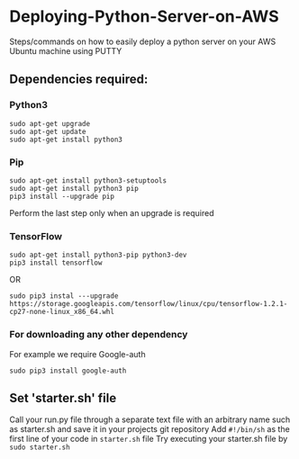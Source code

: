 # Deploying-Python-Server-on-AWS
Steps/commands on how to easily deploy a python server on your AWS Ubuntu machine using PUTTY 

## Dependencies required:
### Python3
```
sudo apt-get upgrade
sudo apt-get update
sudo apt-get install python3
```

### Pip
```
sudo apt-get install python3-setuptools
sudo apt-get install python3 pip
pip3 install --upgrade pip
```
Perform the last step only when an upgrade is required

### TensorFlow
```
sudo apt-get install python3-pip python3-dev
pip3 install tensorflow
```
OR
```
sudo pip3 instal ---upgrade https://storage.googleapis.com/tensorflow/linux/cpu/tensorflow-1.2.1-cp27-none-linux_x86_64.whl
```

### For downloading any other dependency
For example we require Google-auth 
```
sudo pip3 install google-auth
```

## Set 'starter.sh' file
Call your run.py file through a separate text file with an arbitrary name such as starter.sh and save it in your projects git repository
Add `#!/bin/sh` as the first line of your code in `starter.sh` file 
Try executing your starter.sh file by `sudo starter.sh`

